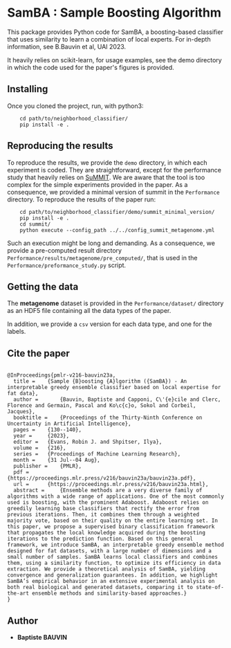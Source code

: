 # SamBA : Sample Boosting Algorithm

This package provides Python code for SamBA, a boosting-based classifier that
uses similarity to learn a combination of local experts. For in-depth
information, see B.Bauvin et al, UAI 2023.

It heavily relies on scikit-learn, for usage examples, see the demo directory in
which the code used for the paper's figures is provided.


## Installing

Once you cloned the project, run, with python3: 

```
    cd path/to/neighborhood_classifier/
    pip install -e .
```

## Reproducing the results

To reproduce the results, we provide the `demo` directory, in which each 
experiment is coded. They are straightforward, except for the performance study
 that heavily relies on [SuMMIT](https://github.com/multi-learn/summit). 
 We are aware that the tool is too complex for the simple experiments provided 
 in the paper. As a consequence, we provided a minimal version of summit in the 
 `Performance` directory.
To reproduce the results of the paper run: 
 
```
    cd path/to/neighborhood_classifier/demo/summit_minimal_version/
    pip install -e .
    cd summit/
    python execute --config_path ../../config_summit_metagenome.yml
```

Such an execution might be long and demanding. As a consequence, we provide a 
pre-computed result directory `Performance/results/metagenome/pre_computed/`, 
that is used in the `Performance/preformance_study.py` script.

## Getting the data

The **metagenome** dataset is provided in the `Performance/dataset/` directory 
as an HDF5 file containing all the data types of the paper.

In addition, we provide a `csv` version for each data type, and one for the labels. 

## Cite the paper

```

@InProceedings{pmlr-v216-bauvin23a,
  title = 	 {Sample {B}oosting {A}lgorithm ({SamBA}) - An interpretable greedy ensemble classifier based on local expertise for fat data},
  author =       {Bauvin, Baptiste and Capponi, C\'{e}cile and Clerc, Florence and Germain, Pascal and Ko\c{c}o, Sokol and Corbeil, Jacques},
  booktitle = 	 {Proceedings of the Thirty-Ninth Conference on Uncertainty in Artificial Intelligence},
  pages = 	 {130--140},
  year = 	 {2023},
  editor = 	 {Evans, Robin J. and Shpitser, Ilya},
  volume = 	 {216},
  series = 	 {Proceedings of Machine Learning Research},
  month = 	 {31 Jul--04 Aug},
  publisher =    {PMLR},
  pdf = 	 {https://proceedings.mlr.press/v216/bauvin23a/bauvin23a.pdf},
  url = 	 {https://proceedings.mlr.press/v216/bauvin23a.html},
  abstract = 	 {Ensemble methods are a very diverse family of algorithms with a wide range of applications. One of the most commonly used is boosting, with the prominent Adaboost. Adaboost relies on greedily learning base classifiers that rectify the error from previous iterations. Then, it combines them through a weighted majority vote, based on their quality on the entire learning set. In this paper, we propose a supervised binary classification framework that propagates the local knowledge acquired during the boosting iterations to the prediction function. Based on this general framework, we introduce SamBA, an interpretable greedy ensemble method designed for fat datasets, with a large number of dimensions and a small number of samples. SamBA learns local classifiers and combines them, using a similarity function, to optimize its efficiency in data extraction. We provide a theoretical analysis of SamBA, yielding convergence and generalization guarantees. In addition, we highlight SamBA’s empirical behavior in an extensive experimental analysis on both real biological and generated datasets, comparing it to state-of-the-art ensemble methods and similarity-based approaches.}
}
```

Author
-------

* **Baptiste BAUVIN**

